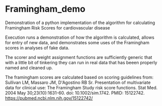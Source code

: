 # Framingham_demo
Demonstration of a python implementation of the algorithm for calculating Framingham Risk Scores for cardiovascular disease

Execution runs a demonstration of how the algorithm is calculated, allows for entry of new data, and demonstrates some uses of the Framingham scores in analyses of fake data. 

The scorer and weight assignment functions are sufficiently generic that with a little bit of tinkering they can run in real data that has beeen properly named and cleaned up. 

The framingham scores are calculated based on scoring guidelines from:
Sullivan LM, Massaro JM, D'Agostino RB Sr. Presentation of multivariate data for clinical use: The Framingham Study risk score functions. Stat Med. 2004 May 30;23(10):1631-60. doi: 10.1002/sim.1742. PMID: 15122742.
https://pubmed.ncbi.nlm.nih.gov/15122742/
